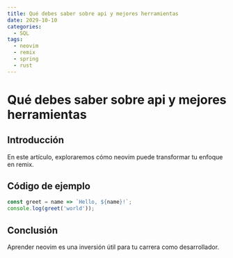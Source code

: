 ```yaml
---
title: Qué debes saber sobre api y mejores herramientas
date: 2029-10-10
categories:
  - SQL
tags:
  - neovim
  - remix
  - spring
  - rust
---
```


# Qué debes saber sobre api y mejores herramientas

## Introducción

En este artículo, exploraremos cómo neovim puede transformar tu enfoque en remix.

## Código de ejemplo

```javascript
const greet = name => `Hello, ${name}!`;
console.log(greet('world'));
```

## Conclusión

Aprender neovim es una inversión útil para tu carrera como desarrollador.